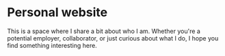 # Personal website

This is a space where I share a bit about who I am. Whether you're a potential employer, collaborator, or just curious about what I do, I hope you find something interesting here.
